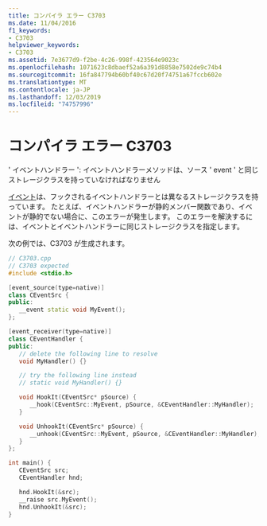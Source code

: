 ```yaml
---
title: コンパイラ エラー C3703
ms.date: 11/04/2016
f1_keywords:
- C3703
helpviewer_keywords:
- C3703
ms.assetid: 7e3677d9-f2be-4c26-998f-423564e9023c
ms.openlocfilehash: 1071623c8dbaef52a6a391d8858e7502de9c74b4
ms.sourcegitcommit: 16fa847794b60bf40c67d20f74751a67fccb602e
ms.translationtype: MT
ms.contentlocale: ja-JP
ms.lasthandoff: 12/03/2019
ms.locfileid: "74757996"
---
```

# <a name="compiler-error-c3703"></a>コンパイラ エラー C3703

' イベントハンドラー ': イベントハンドラーメソッドは、ソース ' event ' と同じストレージクラスを持っていなければなりません

[イベント](../../cpp/event-handling.md)は、フックされるイベントハンドラーとは異なるストレージクラスを持っています。 たとえば、イベントハンドラーが静的メンバー関数であり、イベントが静的でない場合に、このエラーが発生します。 このエラーを解決するには、イベントとイベントハンドラーに同じストレージクラスを指定します。

次の例では、C3703 が生成されます。

```cpp
// C3703.cpp
// C3703 expected
#include <stdio.h>

[event_source(type=native)]
class CEventSrc {
public:
   __event static void MyEvent();
};

[event_receiver(type=native)]
class CEventHandler {
public:
   // delete the following line to resolve
   void MyHandler() {}

   // try the following line instead
   // static void MyHandler() {}

   void HookIt(CEventSrc* pSource) {
      __hook(CEventSrc::MyEvent, pSource, &CEventHandler::MyHandler);
   }

   void UnhookIt(CEventSrc* pSource) {
      __unhook(CEventSrc::MyEvent, pSource, &CEventHandler::MyHandler);
   }
};

int main() {
   CEventSrc src;
   CEventHandler hnd;

   hnd.HookIt(&src);
   __raise src.MyEvent();
   hnd.UnhookIt(&src);
}
```
